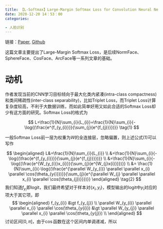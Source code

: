 ```yaml
---
title: 【L-Softmax】Large-Margin Softmax Loss for Convolution Neural Networks
date: 2020-12-20 14：53：00
categories:

- 人脸识别
---
```


链接：[Paper](https://arxiv.org/pdf/1612.02295.pdf), [Github](https://github.com/wy1iu/LargeMargin_Softmax_Loss)

这篇文章主要提出了Large-Margin Softmax Loss，是后续NormFace、SphereFace、CosFace、ArcFace等一系列文章的基础。

# 动机

作者发现当前的CNN学习目标倾向于最大化类内紧凑(intra-class compactness)和类间稀疏性(inter-class separability)，比如Triplet Loss，而Triplet Loss计算复杂度较高，不利于大数据训练，而如此简单好用又如此合适的Softmax Loss却少有这方面的研究。Softmax Loss的格式为


$$
L=\frac{1}{N}\sum_{i}{L_{i}}=\frac{1}{N}\sum_{i}{-\log{(\frac{e^{f_{y_{i}}}}{\sum_{j}{e^{f_{j}}}})}} \tag{1}
$$

一般Softmax Loss前一层为权重为$W$的全连接层，忽略偏置，则上述公式(1)可以写作

$$
\begin{aligned}
L&=\frac{1}{N}\sum_{i}{L_{i}} \\
 &=\frac{1}{N}\sum_{i}{-\log{(\frac{e^{f_{y_{i}}}}{\sum_{j}{e^{f_{j}}}})}} \\
 &=\frac{1}{N}\sum_{i}{-\log{(\frac{e^{W_{y_{i}}x_{i}}}{\sum_{j}{e^{W_{j}x{i}}}})}} \\
 &= \frac{1}{N}\sum_{i}{-\log{(\frac{e^{\parallel W_{y_{i}} \parallel \parallel x_{i} \parallel \cos(\theta_{y{i}})}}{\sum_{j}{e^{\parallel W_{j} \parallel \parallel x_{i} \parallel \cos(\theta_{j})}}})}}
\end{aligned}
\tag{2}
$$
我们知道$f_{y_{i}}$即logit，我们最终希望对于样本对$\{x_{i}, y_{i}\}$，模型输出的logit中$y_{i}$对应的项大于其它项，即
$$
\begin{aligned}
f_{y_{i}} &\gt f_{y_{j}} \\
\parallel W_{y_{i}} \parallel \parallel x_{i} \parallel \cos(\theta_{y{i}}) &\gt  \parallel W_{y_{j}} \parallel \parallel x_{i} \parallel \cos(\theta_{y{j}}) \\
\end{aligned}
$$
讨论区间$[0, \pi]$，由于$\cos$函数在这个区间内单调递减，所以